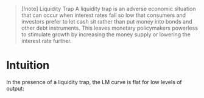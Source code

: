 >[!note] Liquidity Trap
>A liquidity trap is an adverse economic situation that can occur when interest rates fall so low that consumers and investors prefer to let cash sit rather than put money into bonds and other debt instruments. This leaves monetary policymakers powerless to stimulate growth by increasing the money supply or lowering the interest rate further.

# Intuition
In the presence of a liquidity trap, the LM curve is flat for low levels of output: